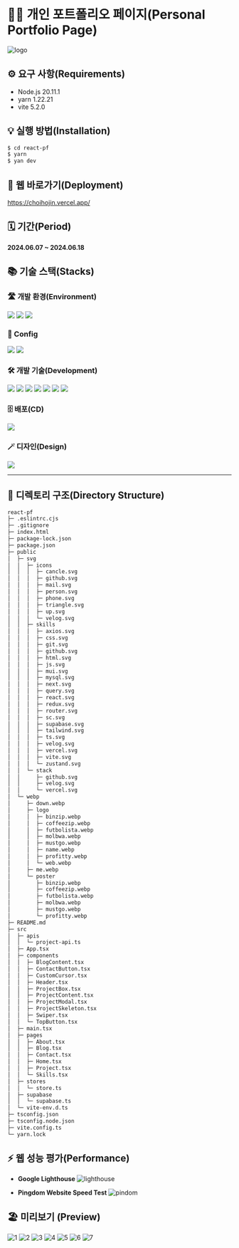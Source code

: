 # 🙋‍♂️ 개인 포트폴리오 페이지(Personal Portfolio Page)

![logo](https://github.com/Jack42chj/react-pf/assets/86552441/5c2a2837-0e90-4efc-b4b0-08ab71dc3adc)

## ⚙️ 요구 사항(Requirements)

-   Node.js 20.11.1
-   yarn 1.22.21
-   vite 5.2.0

## 💡 실행 방법(Installation)

```bash
$ cd react-pf
$ yarn
$ yan dev
```

## 🔗 웹 바로가기(Deployment)

https://choihojin.vercel.app/

## 🗓️ 기간(Period)

**2024.06.07 ~ 2024.06.18**

## 📚 기술 스택(Stacks)

### 🛣️ 개발 환경(Environment)

<div>
  <img src="https://img.shields.io/badge/VisualStudioCode-007ACC?style=for-the-badge&logo=visualstudiocode&logoColor=white">
  <img src="https://img.shields.io/badge/Github-181717?style=for-the-badge&logo=github&logoColor=white">
  <img src="https://img.shields.io/badge/Git-F05032?style=for-the-badge&logo=git&logoColor=white">
</div>

### 💫 Config

<div>
  <img src="https://img.shields.io/badge/Yarn-2C8EBB?style=for-the-badge&logo=yarn&logoColor=white">
  <img src="https://img.shields.io/badge/vite-646CFF?style=for-the-badge&logo=vite&logoColor=white">
</div>

### 🛠️ 개발 기술(Development)

<div>
  <img src="https://img.shields.io/badge/Typescript-3178C6?style=for-the-badge&logo=typescript&logoColor=white">
  <img src="https://img.shields.io/badge/React-61DAFB?style=for-the-badge&logo=react&logoColor=white">
  <img src="https://img.shields.io/badge/styledcomponents-DB7093?style=for-the-badge&logo=styledcomponents&logoColor=white">
  <img src="https://img.shields.io/badge/ReactQuery-FF4154?style=for-the-badge&logo=reactquery&logoColor=white">
  <img src="https://img.shields.io/badge/Supabase-3FCF8E?style=for-the-badge&logo=supabase&logoColor=white">
  <img src="https://img.shields.io/badge/Zustand-37996b?style=for-the-badge&logo=furrynetwork&logoColor=white">
  <img src="https://img.shields.io/badge/Swiper-6332F6?style=for-the-badge&logo=swiper&logoColor=white">
</div>

### 🗄️ 배포(CD)

<div>
  <img src="https://img.shields.io/badge/vercel-000000?style=for-the-badge&logo=vercel&logoColor=white">
</div>

### 🪄 디자인(Design)

<div>
  <img src="https://img.shields.io/badge/Figma-F24E1E?style=for-the-badge&logo=figma&logoColor=white">
</div>

---

## 📂 디렉토리 구조(Directory Structure)

```bash
react-pf
├─ .eslintrc.cjs
├─ .gitignore
├─ index.html
├─ package-lock.json
├─ package.json
├─ public
│  ├─ svg
│  │  ├─ icons
│  │  │  ├─ cancle.svg
│  │  │  ├─ github.svg
│  │  │  ├─ mail.svg
│  │  │  ├─ person.svg
│  │  │  ├─ phone.svg
│  │  │  ├─ triangle.svg
│  │  │  ├─ up.svg
│  │  │  └─ velog.svg
│  │  ├─ skills
│  │  │  ├─ axios.svg
│  │  │  ├─ css.svg
│  │  │  ├─ git.svg
│  │  │  ├─ github.svg
│  │  │  ├─ html.svg
│  │  │  ├─ js.svg
│  │  │  ├─ mui.svg
│  │  │  ├─ mysql.svg
│  │  │  ├─ next.svg
│  │  │  ├─ query.svg
│  │  │  ├─ react.svg
│  │  │  ├─ redux.svg
│  │  │  ├─ router.svg
│  │  │  ├─ sc.svg
│  │  │  ├─ supabase.svg
│  │  │  ├─ tailwind.svg
│  │  │  ├─ ts.svg
│  │  │  ├─ velog.svg
│  │  │  ├─ vercel.svg
│  │  │  ├─ vite.svg
│  │  │  └─ zustand.svg
│  │  └─ stack
│  │     ├─ github.svg
│  │     ├─ velog.svg
│  │     └─ vercel.svg
│  └─ webp
│     ├─ down.webp
│     ├─ logo
│     │  ├─ binzip.webp
│     │  ├─ coffeezip.webp
│     │  ├─ futbolista.webp
│     │  ├─ molbwa.webp
│     │  ├─ mustgo.webp
│     │  ├─ name.webp
│     │  ├─ profitty.webp
│     │  └─ web.webp
│     ├─ me.webp
│     └─ poster
│        ├─ binzip.webp
│        ├─ coffeezip.webp
│        ├─ futbolista.webp
│        ├─ molbwa.webp
│        ├─ mustgo.webp
│        └─ profitty.webp
├─ README.md
├─ src
│  ├─ apis
│  │  └─ project-api.ts
│  ├─ App.tsx
│  ├─ components
│  │  ├─ BlogContent.tsx
│  │  ├─ ContactButton.tsx
│  │  ├─ CustomCursor.tsx
│  │  ├─ Header.tsx
│  │  ├─ ProjectBox.tsx
│  │  ├─ ProjectContent.tsx
│  │  ├─ ProjectModal.tsx
│  │  ├─ ProjectSkeleton.tsx
│  │  ├─ Swiper.tsx
│  │  └─ TopButton.tsx
│  ├─ main.tsx
│  ├─ pages
│  │  ├─ About.tsx
│  │  ├─ Blog.tsx
│  │  ├─ Contact.tsx
│  │  ├─ Home.tsx
│  │  ├─ Project.tsx
│  │  └─ Skills.tsx
│  ├─ stores
│  │  └─ store.ts
│  ├─ supabase
│  │  └─ supabase.ts
│  └─ vite-env.d.ts
├─ tsconfig.json
├─ tsconfig.node.json
├─ vite.config.ts
└─ yarn.lock
```

## ⚡ 웹 성능 평가(Performance)

-   **Google Lighthouse**
    ![lighthouse](https://github.com/Jack42chj/react-pf/assets/86552441/cf1af968-a8ad-461e-9552-9b712df19811)

-   **Pingdom Website Speed Test**
    ![pindom](https://github.com/Jack42chj/react-pf/assets/86552441/5c0cf9b2-434f-4467-b400-36d05762dd0b)

## 🏖️ 미리보기 (Preview)

![1](https://github.com/Jack42chj/react-pf/assets/86552441/b4655eb6-7d10-41ed-acf7-ba6cee4c8a46)
![2](https://github.com/Jack42chj/react-pf/assets/86552441/e0561b2d-3a1f-4976-a18f-dd1d28069fb0)
![3](https://github.com/Jack42chj/react-pf/assets/86552441/badc55a8-0d40-4cea-b3f2-b53f8a9f2ce3)
![4](https://github.com/Jack42chj/react-pf/assets/86552441/d1aca286-dceb-4f9a-8fce-01c5c4641d17)
![5](https://github.com/Jack42chj/react-pf/assets/86552441/fa07aefe-7a87-4758-942e-0373ed70d4fa)
![6](https://github.com/Jack42chj/react-pf/assets/86552441/c54cc66a-9421-4baa-a8a9-82ff436b9479)
![7](https://github.com/Jack42chj/react-pf/assets/86552441/6693e84e-af95-4c64-b97c-68110d6472be)
